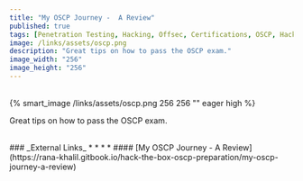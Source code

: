 ```yaml
---
title: "My OSCP Journey -  A Review"
published: true
tags: [Penetration Testing, Hacking, Offsec, Certifications, OSCP, Hack the Box]
image: /links/assets/oscp.png
description: "Great tips on how to pass the OSCP exam."
image_width: "256"
image_height: "256"
---
```


<br>
{% smart_image /links/assets/oscp.png 256 256 "" eager high %}
<br>

Great tips on how to pass the OSCP exam.

<br>
### _External Links_
* * *
* #### [My OSCP Journey - A Review](https://rana-khalil.gitbook.io/hack-the-box-oscp-preparation/my-oscp-journey-a-review)
